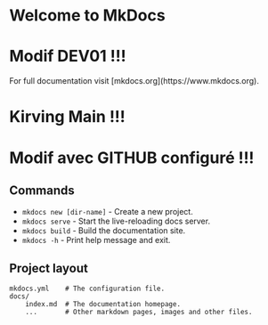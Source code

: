 # Welcome to MkDocs
<body>
   <h1>Modif DEV01 !!!</h1>
</body>
For full documentation visit [mkdocs.org](https://www.mkdocs.org).

<body>
   <h1>Kirving Main !!!</h1>
</body>

<body>
   <h1>Modif avec GITHUB configuré !!!</h1>
</body>

## Commands

* `mkdocs new [dir-name]` - Create a new project.
* `mkdocs serve` - Start the live-reloading docs server.
* `mkdocs build` - Build the documentation site.
* `mkdocs -h` - Print help message and exit.

## Project layout

    mkdocs.yml    # The configuration file.
    docs/
        index.md  # The documentation homepage.
        ...       # Other markdown pages, images and other files.
